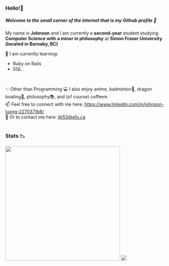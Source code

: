 
### Hello!👋
##### Welcome to the small corner of the internet that is my Github profile 🤭


My name is **Johnson** and I am currently a **second-year** student studying **Computer Science with a minor in philosophy** at **Simon Fraser University (located in Burnaby, BC)** 

🍎 I am currently learning:
- Ruby on Rails
- SQL
</br>

✨ Other than Programming 💻 I also enjoy anime, badminton🏸, dragon boating🚣, philosophy📚, and (of course) coffee☕ </br>
📫 Feel free to connect with me here: https://www.linkedin.com/in/johnson-luong-2270371b8/ </br>
📧 Or to contact me here: jkl53@sfu.ca </br> </br>

### Stats 📉
<div style = "float: left" >
<img width = "360px" padding = "10px" src="https://github-readme-stats.vercel.app/api/?username=JohnsonL111&theme=tokyonight" /> 
<img src="https://github-readme-stats.vercel.app/api/top-langs/?username=JohnsonL111&theme=tokyonight&layout=compact" />



